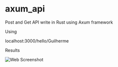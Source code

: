 # axum_api
Post and Get API write in Rust using Axum framework


Using 

localhost:3000/hello/Guilherme

Results

![Web Screenshot](https://i.imgur.com/68QnlPX.png)
